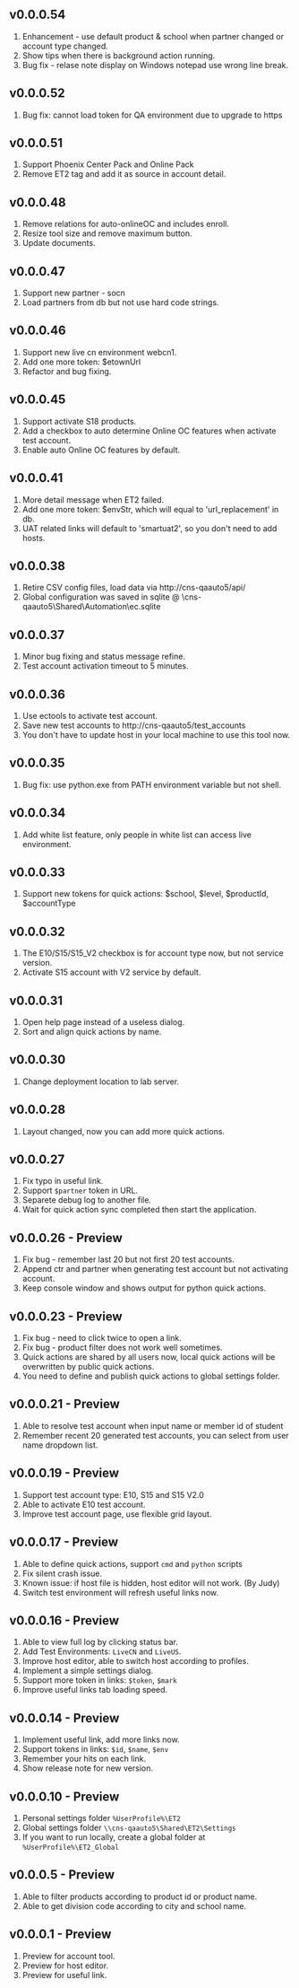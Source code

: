 ﻿## v0.0.0.54

1. Enhancement - use default product & school when partner changed or account type changed.
2. Show tips when there is background action running.
3. Bug fix - relase note display on Windows notepad use wrong line break.

## v0.0.0.52

1. Bug fix: cannot load token for QA environment due to upgrade to https

## v0.0.0.51

1. Support Phoenix Center Pack and Online Pack
2. Remove ET2 tag and add it as source in account detail.

## v0.0.0.48

1. Remove relations for auto-onlineOC and includes enroll.
2. Resize tool size and remove maximum button.
3. Update documents.

## v0.0.0.47

1. Support new partner - socn
2. Load partners from db but not use hard code strings.

## v0.0.0.46

1. Support new live cn environment webcn1.
2. Add one more token: $etownUrl
3. Refactor and bug fixing.

## v0.0.0.45

1. Support activate S18 products.
2. Add a checkbox to auto determine Online OC features when activate test account.
3. Enable auto Online OC features by default.

## v0.0.0.41

1. More detail message when ET2 failed.
2. Add one more token: $envStr, which will equal to 'url_replacement' in db.
3. UAT related links will default to 'smartuat2', so you don't need to add hosts.

## v0.0.0.38

1. Retire CSV config files, load data via http://cns-qaauto5/api/
2. Global configuration was saved in sqlite @ \\cns-qaauto5\Shared\Automation\ec.sqlite

## v0.0.0.37

1. Minor bug fixing and status message refine.
2. Test account activation timeout to 5 minutes.

## v0.0.0.36

1. Use ectools to activate test account.
2. Save new test accounts to http://cns-qaauto5/test_accounts
3. You don't have to update host in your local machine to use this tool now.

## v0.0.0.35

1. Bug fix: use python.exe from PATH environment variable but not shell.

## v0.0.0.34

1. Add white list feature, only people in white list can access live environment.

## v0.0.0.33

1. Support new tokens for quick actions: $school, $level, $productId, $accountType

## v0.0.0.32

1. The E10/S15/S15_V2 checkbox is for account type now, but not service version.
2. Activate S15 account with V2 service by default.

## v0.0.0.31

1. Open help page instead of a useless dialog.
2. Sort and align quick actions by name.

## v0.0.0.30

1. Change deployment location to lab server.

## v0.0.0.28

1. Layout changed, now you can add more quick actions.

## v0.0.0.27

1. Fix typo in useful link.
2. Support `$partner` token in URL.
3. Separete debug log to another file.
4. Wait for quick action sync completed then start the application.

## v0.0.0.26 - Preview

1. Fix bug - remember last 20 but not first 20 test accounts.
2. Append ctr and partner when generating test account but not activating account.
3. Keep console window and shows output for python quick actions.

## v0.0.0.23 - Preview

1. Fix bug - need to click twice to open a link.
2. Fix bug - product filter does not work well sometimes.
3. Quick actions are shared by all users now, local quick actions will be overwritten by public quick actions.
4. You need to define and publish quick actions to global settings folder.

## v0.0.0.21 - Preview

1. Able to resolve test account when input name or member id of student
2. Remember recent 20 generated test accounts, you can select from user name dropdown list.

## v0.0.0.19 - Preview

1. Support test account type: E10, S15 and S15 V2.0
2. Able to activate E10 test account.
3. Improve test account page, use flexible grid layout.

## v0.0.0.17 - Preview

1. Able to define quick actions, support `cmd` and `python` scripts
2. Fix silent crash issue.
3. Known issue: if host file is hidden, host editor will not work. (By Judy)
4. Switch test environment will refresh useful links now.

## v0.0.0.16 - Preview

1. Able to view full log by clicking status bar.
2. Add Test Environments: `LiveCN` and `LiveUS`.
3. Improve host editor, able to switch host according to profiles.
4. Implement a simple settings dialog.
5. Support more token in links: `$token`, `$mark`
6. Improve useful links tab loading speed.

## v0.0.0.14 - Preview

1. Implement useful link, add more links now.
2. Support tokens in links: `$id`, `$name`, `$env`
3. Remember your hits on each link.
4. Show release note for new version.

## v0.0.0.10 - Preview

1. Personal settings folder `%UserProfile%\ET2`
2. Global settings folder `\\cns-qaauto5\Shared\ET2\Settings`
3. If you want to run locally, create a global folder at `%UserProfile%\ET2_Global`

## v0.0.0.5 - Preview

1. Able to filter products according to product id or product name.
2. Able to get division code according to city and school name.

## v0.0.0.1 - Preview

1. Preview for account tool.
2. Preview for host editor.
3. Preview for useful link.